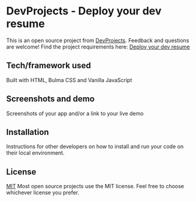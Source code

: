# DevProjects - Deploy your dev resume

This is an open source project from [DevProjects](http://www.codementor.io/projects). Feedback and questions are welcome!
Find the project requirements here: [Deploy your dev resume](https://www.codementor.io/projects/web/deploy-your-dev-resume-atx32gtmos)

## Tech/framework used
Built with HTML, Bulma CSS and Vanilla JavaScript

## Screenshots and demo
Screenshots of your app and/or a link to your live demo

## Installation
Instructions for other developers on how to install and run your code on their local environment.

## License
[MIT](https://choosealicense.com/licenses/mit/)
Most open source projects use the MIT license. Feel free to choose whichever license you prefer.
